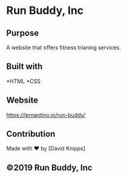 # Run Buddy, Inc

## Purpose
A website that offers fitness trianing services.

## Built with
*HTML
*CSS

## Website
https://lernantino.io/run-buddy/

## Contribution
Made with ❤️ by [David Knipps]

## ©️2019 Run Buddy, Inc
